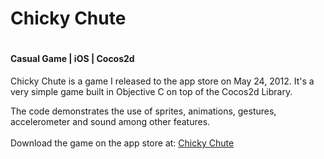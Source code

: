 <h1>Chicky Chute<h1>
<h4>Casual Game | iOS | Cocos2d</h4>

<p>
Chicky Chute is a game I released to the app store on May 24, 2012.
It's a very simple game built in Objective C on top of the Cocos2d Library.

The code demonstrates the use of sprites, animations, gestures, accelerometer and sound among other features.
<br><br>
Download the game on the app store at:
<a href="https://itunes.apple.com/us/app/chicky-chute/id511456133?mt=8">Chicky Chute</a>
</p>
